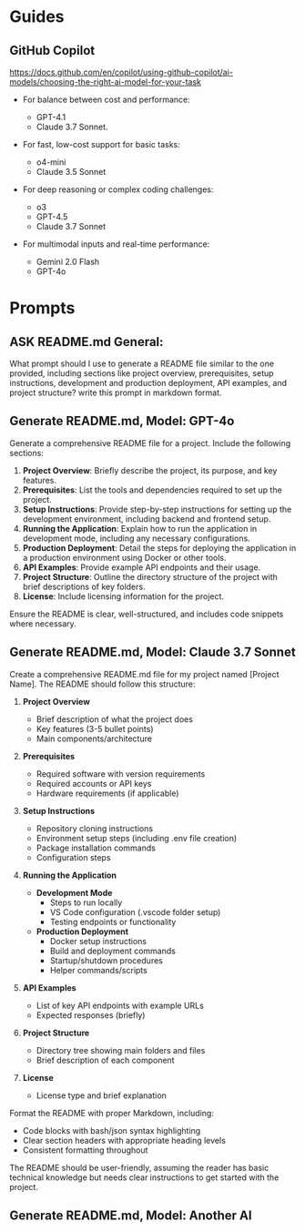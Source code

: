 # Guides

## GitHub Copilot

https://docs.github.com/en/copilot/using-github-copilot/ai-models/choosing-the-right-ai-model-for-your-task

- For balance between cost and performance:
  - GPT-4.1
  - Claude 3.7 Sonnet.
- For fast, low-cost support for basic tasks:

  - o4-mini
  - Claude 3.5 Sonnet

- For deep reasoning or complex coding challenges:

  - o3
  - GPT-4.5
  - Claude 3.7 Sonnet

- For multimodal inputs and real-time performance:
  - Gemini 2.0 Flash
  - GPT-4o

# Prompts

## ASK README.md General:

What prompt should I use to generate a README file similar to the one provided, including sections like project overview, prerequisites, setup instructions, development and production deployment, API examples, and project structure?
write this prompt in markdown format.

## Generate README.md, Model: GPT-4o

Generate a comprehensive README file for a project. Include the following sections:

1. **Project Overview**: Briefly describe the project, its purpose, and key features.
2. **Prerequisites**: List the tools and dependencies required to set up the project.
3. **Setup Instructions**: Provide step-by-step instructions for setting up the development environment, including backend and frontend setup.
4. **Running the Application**: Explain how to run the application in development mode, including any necessary configurations.
5. **Production Deployment**: Detail the steps for deploying the application in a production environment using Docker or other tools.
6. **API Examples**: Provide example API endpoints and their usage.
7. **Project Structure**: Outline the directory structure of the project with brief descriptions of key folders.
8. **License**: Include licensing information for the project.

Ensure the README is clear, well-structured, and includes code snippets where necessary.

## Generate README.md, Model: Claude 3.7 Sonnet

Create a comprehensive README.md file for my project named [Project Name]. The README should follow this structure:

1. **Project Overview**

   - Brief description of what the project does
   - Key features (3-5 bullet points)
   - Main components/architecture

2. **Prerequisites**

   - Required software with version requirements
   - Required accounts or API keys
   - Hardware requirements (if applicable)

3. **Setup Instructions**

   - Repository cloning instructions
   - Environment setup steps (including .env file creation)
   - Package installation commands
   - Configuration steps

4. **Running the Application**

   - **Development Mode**
     - Steps to run locally
     - VS Code configuration (.vscode folder setup)
     - Testing endpoints or functionality
   - **Production Deployment**
     - Docker setup instructions
     - Build and deployment commands
     - Startup/shutdown procedures
     - Helper commands/scripts

5. **API Examples**

   - List of key API endpoints with example URLs
   - Expected responses (briefly)

6. **Project Structure**

   - Directory tree showing main folders and files
   - Brief description of each component

7. **License**
   - License type and brief explanation

Format the README with proper Markdown, including:

- Code blocks with bash/json syntax highlighting
- Clear section headers with appropriate heading levels
- Consistent formatting throughout

The README should be user-friendly, assuming the reader has basic technical knowledge but needs clear instructions to get started with the project.

## Generate README.md, Model: Another AI
